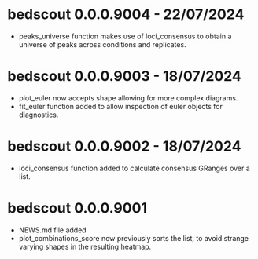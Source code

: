# bedscout 0.0.0.9004 - 22/07/2024

* peaks_universe function makes use of loci_consensus to obtain a universe of
peaks across conditions and replicates.

# bedscout 0.0.0.9003 - 18/07/2024

* plot_euler now accepts shape allowing for more complex diagrams.
* fit_euler function added to allow inspection of euler objects for diagnostics.

# bedscout 0.0.0.9002 - 18/07/2024

* loci_consensus function added to calculate consensus GRanges over a list.

# bedscout 0.0.0.9001

* NEWS.md file added
* plot_combinations_score now previously sorts the list, to avoid strange
varying shapes in the resulting heatmap.
